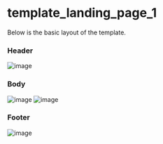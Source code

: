 ﻿# template_landing_page_1

Below is the basic layout of the template.

### Header
![image](https://github.com/felipeEddy/template_landing_page_1/assets/49731840/4452f242-09de-4b51-bcb2-99279b7f36ba)

### Body
![image](https://github.com/felipeEddy/template_landing_page_1/assets/49731840/2f5a3b29-4fea-494d-8285-829c6db7a3a5)
![image](https://github.com/felipeEddy/template_landing_page_1/assets/49731840/0de883f3-a65c-4960-9b62-f0714902aaa7)

### Footer
![image](https://github.com/felipeEddy/template_landing_page_1/assets/49731840/5e6a3cb3-cb7a-40db-98ad-7e7d1649d1c1)
